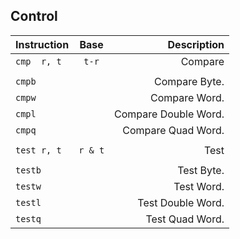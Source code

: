 ## Control

|Instruction            |           Base            |               Description|
|:---                   |           :---:           |                      ---:|
|`cmp  r, t`            |           `t-r`           |               Compare    |
|                       |                           |                          |
|`cmpb`                 |                           |         Compare Byte.    |
|`cmpw`                 |                           |         Compare Word.    |
|`cmpl`                 |                           |   Compare Double Word.   |
|`cmpq`                 |                           |   Compare Quad Word.     |
|                       |                           |                          |
|`test r, t`            |           `r & t`         |               Test       |
|                       |                           |                          |
|`testb`                |                           |         Test Byte.       |
|`testw`                |                           |         Test Word.       |
|`testl`                |                           |   Test Double Word.      |
|`testq`                |                           |   Test Quad Word.        |
